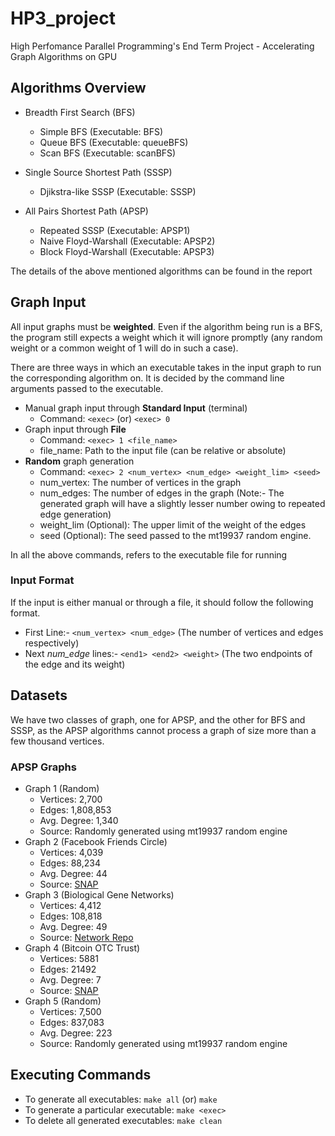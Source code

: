 # HP3_project
High Perfomance Parallel Programming's End Term Project - Accelerating Graph Algorithms on GPU

## Algorithms Overview
- Breadth First Search (BFS)
  - Simple BFS (Executable: BFS)
  - Queue BFS (Executable: queueBFS)
  - Scan BFS (Executable: scanBFS)

- Single Source Shortest Path (SSSP)
  - Djikstra-like SSSP (Executable: SSSP)

- All Pairs Shortest Path (APSP)
  - Repeated SSSP (Executable: APSP1)
  - Naive Floyd-Warshall (Executable: APSP2)
  - Block Floyd-Warshall (Executable: APSP3)

The details of the above mentioned algorithms can be found in the report

## Graph Input

All input graphs must be **weighted**. Even if the algorithm being run is a BFS, the program still expects a weight which it will ignore promptly (any random weight or a common weight of 1 will do in such a case). 

There are three ways in which an executable takes in the input graph to run the corresponding algorithm on. It is decided by the command line arguments passed to the executable.

- Manual graph input through **Standard Input** (terminal)
  - Command: `<exec>`  (or) `<exec> 0`
- Graph input through **File**
  - Command: `<exec> 1 <file_name>`
  - file_name: Path to the input file (can be relative or absolute)
- **Random** graph generation
  - Command: `<exec> 2 <num_vertex> <num_edge> <weight_lim> <seed>` 
  - num_vertex: The number of vertices in the graph
  - num_edges: The number of edges in the graph (Note:- The generated graph will have a slightly lesser number owing to repeated edge generation)
  - weight_lim (Optional): The upper limit of the weight of the edges
  - seed (Optional): The seed passed to the mt19937 random engine.

In all the above commands, <exec> refers to the executable file for running

### Input Format

If the input is either manual or through a file, it should follow the following format.

- First Line:- `<num_vertex> <num_edge>` (The number of vertices and edges respectively)
- Next *num_edge* lines:- `<end1> <end2> <weight>` (The two endpoints of the edge and its weight)

## Datasets

We have two classes of graph, one for APSP, and the other for BFS and SSSP, as the APSP algorithms cannot process a graph of size more than a few thousand vertices.

### APSP Graphs
- Graph 1 (Random)
  - Vertices: 2,700
  - Edges: 1,808,853
  - Avg. Degree: 1,340
  - Source: Randomly generated using mt19937 random engine
- Graph 2 (Facebook Friends Circle)
  - Vertices: 4,039
  - Edges: 88,234
  - Avg. Degree: 44
  - Source: [SNAP](https://snap.stanford.edu/data/ego-Facebook.html)
- Graph 3 (Biological Gene Networks)
  - Vertices: 4,412
  - Edges: 108,818
  - Avg. Degree: 49
  - Source: [Network Repo](http://networkrepository.com/bio-HS-CX.php)
- Graph 4 (Bitcoin OTC Trust)
  - Vertices: 5881
  - Edges: 21492
  - Avg. Degree: 7
  - Source: [SNAP](https://snap.stanford.edu/data/soc-sign-bitcoin-otc.html)
- Graph 5 (Random)
  - Vertices: 7,500
  - Edges: 837,083
  - Avg. Degree: 223
  - Source: Randomly generated using mt19937 random engine
  
## Executing Commands
  - To generate all executables: `make all` (or) `make`
  - To generate a particular executable: `make <exec>` 
  - To delete all generated executables: `make clean`
